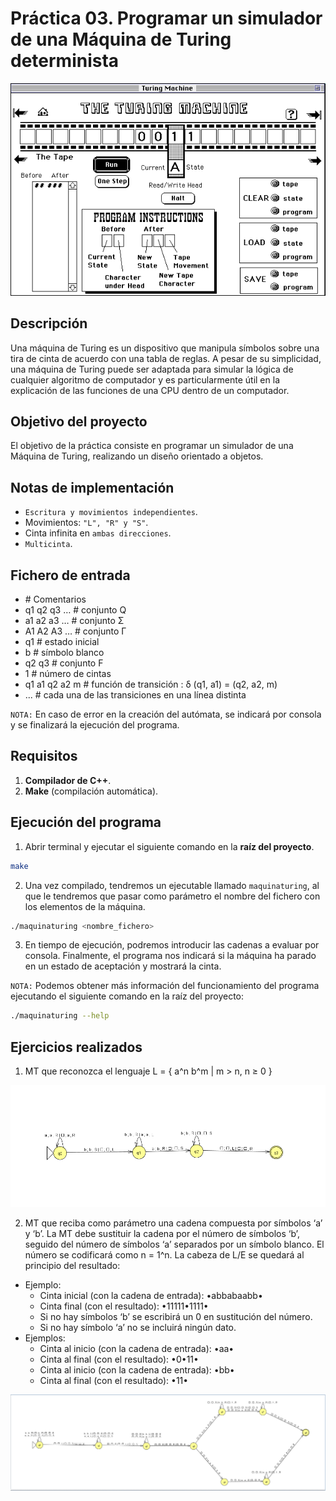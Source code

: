 # Práctica 03. Programar un simulador de una Máquina de Turing determinista

<p align="center">
  <img src="images/maquina_turing.gif" />
</p>

## Descripción

Una máquina de Turing es un dispositivo que manipula símbolos sobre una tira de cinta de acuerdo con una tabla de reglas. A pesar de su simplicidad, una máquina de Turing puede ser adaptada para simular la lógica de cualquier algoritmo de computador y es particularmente útil en la explicación de las funciones de una CPU dentro de un computador.

## Objetivo del proyecto

El objetivo de la práctica consiste en programar un simulador de una Máquina de Turing, realizando un diseño orientado a objetos.

## Notas de implementación

- `Escritura y movimientos independientes`.
- Movimientos: `"L", "R" y "S"`.
- Cinta infinita en `ambas direcciones`.
- `Multicinta`.

## Fichero de entrada

- \# Comentarios
- q1 q2 q3 … # conjunto Q
- a1 a2 a3 … # conjunto Σ
- A1 A2 A3 … # conjunto Γ
- q1 # estado inicial
- b # símbolo blanco
- q2 q3 # conjunto F
- 1 # número de cintas
- q1 a1 q2 a2 m # función de transición : δ (q1, a1) = (q2, a2, m)
- ... # cada una de las transiciones en una línea distinta

`NOTA:` En caso de error en la creación del autómata, se indicará por consola y se finalizará la ejecución del programa.

## Requisitos

1. **Compilador de C++**.
2. **Make** (compilación automática).

## Ejecución del programa

1. Abrir terminal y ejecutar el siguiente comando en la **raíz del proyecto**.

```bash
make
```

2. Una vez compilado, tendremos un ejecutable llamado `maquinaturing`, al que le tendremos que pasar como parámetro el nombre del fichero con los elementos de la máquina.

```bash
./maquinaturing <nombre_fichero>
```

3. En tiempo de ejecución, podremos introducir las cadenas a evaluar por consola. Finalmente, el programa nos indicará si la máquina ha parado en un estado de aceptación y mostrará la cinta.


`NOTA:` Podemos obtener más información del funcionamiento del programa ejecutando el siguiente comando en la raíz del proyecto:

```bash
./maquinaturing --help
```

## Ejercicios realizados

1. MT que reconozca el lenguaje L = { a^n b^m | m > n, n ≥ 0 }

<p align="center">
  <img src="images/MT1.png" />
</p>

2. MT que reciba como parámetro una cadena compuesta por símbolos ‘a’ y ‘b’. La MT debe sustituir la cadena por el número de símbolos ‘b’, seguido del número de símbolos ‘a’ separados por un símbolo blanco. El número se codificará como n = 1^n. La cabeza de L/E se quedará al principio del resultado:

- Ejemplo: 
    - Cinta inicial (con la cadena de entrada): •abbabaabb•
    - Cinta final (con el resultado): •11111•1111•
    - Si no hay símbolos ‘b’ se escribirá un 0 en sustitución del número.
    - Si no hay símbolo ‘a’ no se incluirá ningún dato.
- Ejemplos: 
    - Cinta al inicio (con la cadena de entrada): •aa•
    - Cinta al final (con el resultado): •0•11•
    - Cinta al inicio (con la cadena de entrada): •bb•
    - Cinta al final (con el resultado): •11•

<p align="center">
  <img src="images/MT2.png" />
</p>